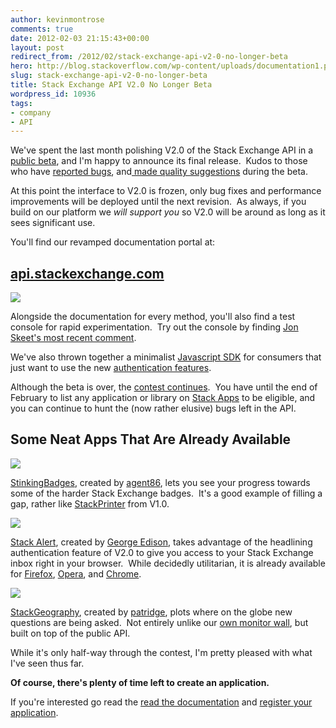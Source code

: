 ```yaml
---
author: kevinmontrose
comments: true
date: 2012-02-03 21:15:43+00:00
layout: post
redirect_from: /2012/02/stack-exchange-api-v2-0-no-longer-beta
hero: http://blog.stackoverflow.com/wp-content/uploads/documentation1.png
slug: stack-exchange-api-v2-0-no-longer-beta
title: Stack Exchange API V2.0 No Longer Beta
wordpress_id: 10936
tags:
- company
- API
---
```


We've spent the last month polishing V2.0 of the Stack Exchange API in a [public beta](http://blog.stackoverflow.com/2011/12/stack-exchange-api-v2-0-public-beta/), and I'm happy to announce its final release.  Kudos to those who have [reported bugs](http://stackapps.com/questions/tagged/bug+status-completed), and[ made quality suggestions](http://stackapps.com/questions/tagged/feature-request+status-completed) during the beta.

At this point the interface to V2.0 is frozen, only bug fixes and performance improvements will be deployed until the next revision.  As always, if you build on our platform we _will support you_ so V2.0 will be around as long as it sees significant use.

You'll find our revamped documentation portal at:


## [api.stackexchange.com](https://api.stackexchange.com/)




[![](http://blog.stackoverflow.com/wp-content/uploads/documentation1.png)](https://api.stackexchange.com/)




Alongside the documentation for every method, you'll also find a test console for rapid experimentation.  Try out the console by finding [Jon Skeet's most recent comment](https://api.stackexchange.com/docs/comments-on-users#pagesize=1&order=desc&sort=creation&ids=22656&filter=!-q2Raa_L&site=stackoverflow&run=true).




We've also thrown together a minimalist [Javascript SDK](https://api.stackexchange.com/docs/js-lib) for consumers that just want to use the new [authentication features](https://api.stackexchange.com/docs/authentication).




Although the beta is over, the [contest continues](http://blog.stackoverflow.com/2011/12/stack-exchange-api-v2-0-public-beta/).  You have until the end of February to list any application or library on [Stack Apps](http://stackapps.com/) to be eligible, and you can continue to hunt the (now rather elusive) bugs left in the API.





## Some Neat Apps That Are Already Available


[![](http://blog.stackoverflow.com/wp-content/uploads/stinking1.png)](http://stackapps.com/questions/2982/stinkingbadges-track-your-progress-towards-long-term-badges)

[StinkingBadges](http://stackapps.com/questions/2982/stinkingbadges-track-your-progress-towards-long-term-badges), created by [agent86](http://stackexchange.com/users/1026765), lets you see your progress towards some of the harder Stack Exchange badges.  It's a good example of filling a gap, rather like [StackPrinter](http://www.stackprinter.com/) from V1.0.

[![](http://blog.stackoverflow.com/wp-content/uploads/stackalert.png)](http://stackapps.com/questions/2874/stack-alert-google-chrome-extension-keep-tabs-on-your-inbox-without-needing)

[Stack Alert](http://stackapps.com/questions/2874/stack-alert-google-chrome-extension-keep-tabs-on-your-inbox-without-needing), created by [George Edison](http://stackexchange.com/users/65895), takes advantage of the headlining authentication feature of V2.0 to give you access to your Stack Exchange inbox right in your browser.  While decidedly utilitarian, it is already available for [Firefox](http://stackapps.com/questions/2909/stack-alert-mozilla-firefox-add-on-keep-tabs-on-your-inbox-without-needing-t), [Opera](http://stackapps.com/questions/2948/stack-alert-opera-keep-tabs-on-your-inbox-without-needing-to-have-a-stack-ex), and [Chrome](http://stackapps.com/questions/2874/stack-alert-google-chrome-extension-keep-tabs-on-your-inbox-without-needing).


[![](http://blog.stackoverflow.com/wp-content/uploads/stackgeography.png)](http://stackapps.com/questions/2913/stackgeography-a-stack-exchange-question-mapping-site)




[StackGeography](http://stackapps.com/questions/2913/stackgeography-a-stack-exchange-question-mapping-site), created by [patridge](http://stackexchange.com/users/20388), plots where on the globe new questions are being asked.  Not entirely unlike our [own monitor wall](http://blog.stackoverflow.com/2011/12/the-stack-big-board/), but built on top of the public API.




While it's only half-way through the contest, I'm pretty pleased with what I've seen thus far.




**Of course, there's plenty of time left to create an application.**




If you're interested go read the [read the documentation](http://api.stackexchange.com/) and [register your application](http://stackapps.com/apps/oauth/register).
